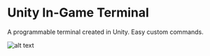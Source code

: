# Unity In-Game Terminal
 A programmable terminal created in Unity. Easy custom commands.
 
 ![alt text](https://github.com/tparker48/unity-terminal/Images/terminalExample.png)
